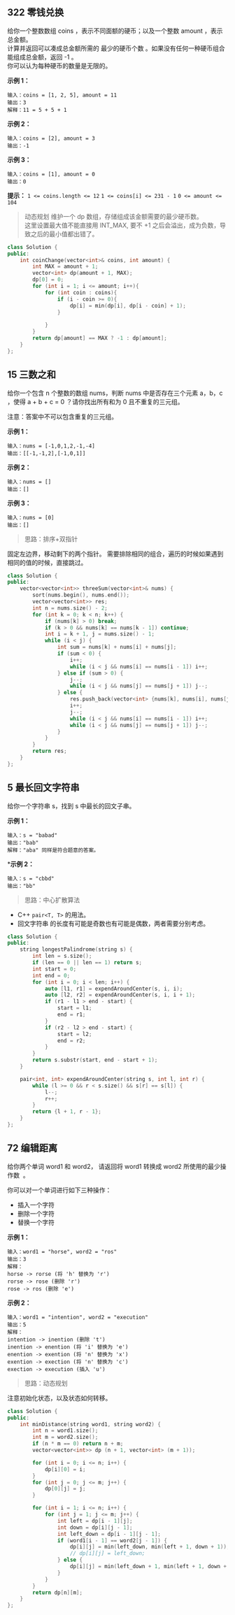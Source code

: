 ## 322 零钱兑换
给你一个整数数组 coins ，表示不同面额的硬币；以及一个整数 amount ，表示总金额。  
计算并返回可以凑成总金额所需的 最少的硬币个数 。如果没有任何一种硬币组合能组成总金额，返回 -1 。  
你可以认为每种硬币的数量是无限的。

**示例 1：**
```
输入：coins = [1, 2, 5], amount = 11
输出：3 
解释：11 = 5 + 5 + 1
```
**示例 2：**
```
输入：coins = [2], amount = 3
输出：-1
```
**示例 3：**
```
输入：coins = [1], amount = 0
输出：0
```

**提示：**
`1 <= coins.length <= 12`
`1 <= coins[i] <= 231 - 1`
`0 <= amount <= 104`

> 动态规划
维护一个 dp 数组，存储组成该金额需要的最少硬币数。  
这里设置最大值不能直接用 INT_MAX, 要不 +1 之后会溢出，成为负数，导致之后的最小值都出错了。
```C++
class Solution {
public:
	int coinChange(vector<int>& coins, int amount) {
		int MAX = amount + 1;
		vector<int> dp(amount + 1, MAX);
		dp[0] = 0;
		for (int i = 1; i <= amount; i++){
			for (int coin : coins){
				if (i - coin >= 0){
					dp[i] = min(dp[i], dp[i - coin] + 1);
				}
				
			}
		}
		return dp[amount] == MAX ? -1 : dp[amount];
	}
};
```

## 15 三数之和
给你一个包含 n 个整数的数组 nums，判断 nums 中是否存在三个元素 a，b，c ，使得 a + b + c = 0 ？请你找出所有和为 0 且不重复的三元组。

注意：答案中不可以包含重复的三元组。

**示例 1：**
```
输入：nums = [-1,0,1,2,-1,-4]
输出：[[-1,-1,2],[-1,0,1]]
```
**示例 2：**
```
输入：nums = []
输出：[]
```
**示例 3：**
```
输入：nums = [0]
输出：[]
```


> 思路：排序+双指针 

固定左边界，移动剩下的两个指针。
需要排除相同的组合，遍历的时候如果遇到相同的值的时候，直接跳过。
```C++
class Solution {
public:
	vector<vector<int>> threeSum(vector<int>& nums) {
		sort(nums.begin(), nums.end());
		vector<vector<int>> res;
		int n = nums.size() - 2;
		for (int k = 0; k < n; k++) {
			if (nums[k] > 0) break;
			if (k > 0 && nums[k] == nums[k - 1]) continue;
			int i = k + 1, j = nums.size() - 1;
			while (i < j) {
				int sum = nums[k] + nums[i] + nums[j];
				if (sum < 0) {
					i++;
					while (i < j && nums[i] == nums[i - 1]) i++;
				} else if (sum > 0) {
					j--;
					while (i < j && nums[j] == nums[j + 1]) j--;
				} else {
					res.push_back(vector<int> {nums[k], nums[i], nums[j]});
					i++;
					j--;
					while (i < j && nums[i] == nums[i - 1]) i++;
					while (i < j && nums[j] == nums[j + 1]) j--;
				}
			}
		}
		return res;
	}
};
```


## 5 最长回文字符串
给你一个字符串 s，找到 s 中最长的回文子串。

**示例 1：**
```
输入：s = "babad"
输出："bab"
解释："aba" 同样是符合题意的答案。
```
***示例 2：**
```
输入：s = "cbbd"
输出："bb"
```

> 思路：中心扩散算法

+ C++ `pair<T, T>` 的用法。
+ 回文字符串 的长度有可能是奇数也有可能是偶数，两者需要分别考虑。

```C++
class Solution {
public:
    string longestPalindrome(string s) {
        int len = s.size();
        if (len == 0 || len == 1) return s;
        int start = 0;
        int end = 0;
        for (int i = 0; i < len; i++) {
            auto [l1, r1] = expendAroundCenter(s, i, i);
            auto [l2, r2] = expendAroundCenter(s, i, i + 1);
            if (r1 - l1 > end - start) {
                start = l1;
                end = r1;
            }
            if (r2 - l2 > end - start) {
                start = l2;
                end = r2;
            }
        }
        return s.substr(start, end - start + 1);
    }

    pair<int, int> expendAroundCenter(string s, int l, int r) {
        while (l >= 0 && r < s.size() && s[r] == s[l]) {
            l--;
            r++;
        }
        return {l + 1, r - 1};
    }
};
```

## 72 编辑距离
给你两个单词 word1 和 word2， 请返回将 word1 转换成 word2 所使用的最少操作数  。

你可以对一个单词进行如下三种操作：

+ 插入一个字符  
+ 删除一个字符  
+ 替换一个字符  

**示例 1：**
```
输入：word1 = "horse", word2 = "ros"
输出：3
解释：
horse -> rorse (将 'h' 替换为 'r')
rorse -> rose (删除 'r')
rose -> ros (删除 'e')
```
**示例 2：**
```
输入：word1 = "intention", word2 = "execution"
输出：5
解释：
intention -> inention (删除 't')
inention -> enention (将 'i' 替换为 'e')
enention -> exention (将 'n' 替换为 'x')
exention -> exection (将 'n' 替换为 'c')
exection -> execution (插入 'u')
```

> 思路：动态规划  

注意初始化状态，以及状态如何转移。

```C++
class Solution {
public:
    int minDistance(string word1, string word2) {
        int n = word1.size();
        int m = word2.size();
        if (n * m == 0) return n + m;
        vector<vector<int>> dp (n + 1, vector<int> (m + 1));

        for (int i = 0; i <= n; i++) {
            dp[i][0] = i;
        }
        for (int j = 0; j <= m; j++) {
            dp[0][j] = j;
        }

        for (int i = 1; i <= n; i++) {
            for (int j = 1; j <= m; j++) {
                int left = dp[i - 1][j];
                int down = dp[i][j - 1];
                int left_down = dp[i - 1][j - 1];
                if (word1[i - 1] == word2[j - 1]) {
                    dp[i][j] = min(left_down, min(left + 1, down + 1));
                    // dp[i][j] = left_down;
                } else {
                    dp[i][j] = min(left_down + 1, min(left + 1, down + 1));
                }
            }
        }
        return dp[n][m];
    }
};
```